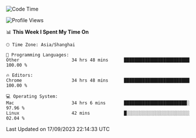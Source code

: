 <!--START_SECTION:waka-->
![Code Time](http://img.shields.io/badge/Code%20Time-1%2C266%20hrs%2017%20mins-blue)

![Profile Views](http://img.shields.io/badge/Profile%20Views-1-blue)

📊 **This Week I Spent My Time On** 

```text
🕑︎ Time Zone: Asia/Shanghai

💬 Programming Languages: 
Other                    34 hrs 48 mins      █████████████████████████   100.00 % 

🔥 Editors: 
Chrome                   34 hrs 48 mins      █████████████████████████   100.00 % 

💻 Operating System: 
Mac                      34 hrs 6 mins       ████████████████████████░   97.96 % 
Linux                    42 mins             █░░░░░░░░░░░░░░░░░░░░░░░░   02.04 % 
```


 Last Updated on 17/09/2023 22:14:33 UTC
<!--END_SECTION:waka-->